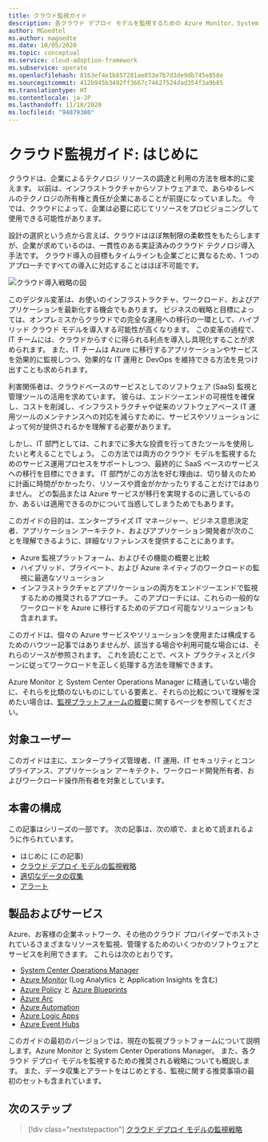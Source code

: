 ```yaml
---
title: クラウド監視ガイド
description: 各クラウド デプロイ モデルを監視するための Azure Monitor、System Center Operations Manager、および推奨される戦略について説明します。
author: MGoedtel
ms.author: magoedte
ms.date: 10/05/2020
ms.topic: conceptual
ms.service: cloud-adoption-framework
ms.subservice: operate
ms.openlocfilehash: 8163ef4e1b857281ae853e7b7d3de9db745e858e
ms.sourcegitcommit: 412b945b3492ff3667c74627524dad354f3a9b85
ms.translationtype: HT
ms.contentlocale: ja-JP
ms.lasthandoff: 11/18/2020
ms.locfileid: "94879380"
---
```

# <a name="cloud-monitoring-guide-introduction"></a>クラウド監視ガイド: はじめに

クラウドは、企業によるテクノロジ リソースの調達と利用の方法を根本的に変えます。 以前は、インフラストラクチャからソフトウェアまで、あらゆるレベルのテクノロジの所有権と責任が企業にあることが前提になっていました。 今では、クラウドによって、企業は必要に応じてリソースをプロビジョニングして使用できる可能性があります。

設計の選択という点から言えば、クラウドはほぼ無制限の柔軟性をもたらしますが、企業が求めているのは、一貫性のある実証済みのクラウド テクノロジ導入手法です。 クラウド導入の目標もタイムラインも企業ごとに異なるため、1 つのアプローチですべての導入に対応することはほぼ不可能です。

![クラウド導入戦略の図](./media/monitoring-management-guidance-cloud-and-on-premises/introduction-cloud-adoption.png)

このデジタル変革は、お使いのインフラストラクチャ、ワークロード、およびアプリケーションを最新化する機会でもあります。 ビジネスの戦略と目標によっては、オンプレミスからクラウドでの完全な運用への移行の一環として、ハイブリッド クラウド モデルを導入する可能性が高くなります。 この変革の過程で、IT チームには、クラウドからすぐに得られる利点を導入し具現化することが求められます。 また、IT チームは Azure に移行するアプリケーションやサービスを効果的に監視しつつ、効果的な IT 運用と DevOps を維持できる方法を見つけ出すことも求められます。

利害関係者は、クラウドベースのサービスとしてのソフトウェア (SaaS) 監視と管理ツールの活用を求めています。 彼らは、エンドツーエンドの可視性を確保し、コストを削減し、インフラストラクチャや従来のソフトウェアベース IT 運用ツールのメンテナンスへの対応を減らすために、サービスやソリューションによって何が提供されるかを理解する必要があります。

しかし、IT 部門としては、これまでに多大な投資を行ってきたツールを使用したいと考えることでしょう。 この方法では両方のクラウド モデルを監視するためのサービス運用プロセスをサポートしつつ、最終的に SaaS ベースのサービスへの移行を目標にできます。 IT 部門がこの方法を好む理由は、切り替えのために計画に時間がかかったり、リソースや資金がかかったりすることだけではありません。 どの製品または Azure サービスが移行を実現するのに適しているのか、あるいは適用できるのかについて当惑してしまうためでもあります。

このガイドの目的は、エンタープライズ IT マネージャー、ビジネス意思決定者、アプリケーション アーキテクト、およびアプリケーション開発者が次のことを理解できるように、詳細なリファレンスを提供することにあります。

- Azure 監視プラットフォーム、およびその機能の概要と比較
- ハイブリッド、プライベート、および Azure ネイティブのワークロードの監視に最適なソリューション
- インフラストラクチャとアプリケーションの両方をエンドツーエンドで監視するための推奨されるアプローチ。 このアプローチには、これらの一般的なワークロードを Azure に移行するためのデプロイ可能なソリューションも含まれます。

このガイドは、個々の Azure サービスやソリューションを使用または構成するためのハウツー記事ではありませんが、該当する場合や利用可能な場合には、それらのソースが参照されます。 これを読むことで、ベスト プラクティスとパターンに従ってワークロードを正しく処理する方法を理解できます。

Azure Monitor と System Center Operations Manager に精通していない場合に、それらを比類のないものにしている要素と、それらの比較について理解を深めたい場合は、[監視プラットフォームの概要](./platform-overview.md)に関するページを参照してください。

## <a name="audience"></a>対象ユーザー

このガイドは主に、エンタープライズ管理者、IT 運用、IT セキュリティとコンプライアンス、アプリケーション アーキテクト、ワークロード開発所有者、およびワークロード操作所有者を対象としています。

## <a name="how-this-guide-is-structured"></a>本書の構成

この記事はシリーズの一部です。 次の記事は、次の順で、まとめて読まれるように作られています。

- はじめに (この記事)
- [クラウド デプロイ モデルの監視戦略](./cloud-models-monitor-overview.md)
- [適切なデータの収集](./data-collection.md)
- [アラート](./alerting.md)

## <a name="products-and-services"></a>製品およびサービス

Azure、お客様の企業ネットワーク、その他のクラウド プロバイダーでホストされているさまざまなリソースを監視、管理するためのいくつかのソフトウェアとサービスを利用できます。 これらは次のとおりです。

- [System Center Operations Manager](/system-center/scom/welcome)
- [Azure Monitor](/azure/azure-monitor/overview) (Log Analytics と Application Insights を含む)
- [Azure Policy](/azure/governance/policy/overview) と [Azure Blueprints](/azure/governance/blueprints/overview)
- [Azure Arc](/azure/azure-arc/)
- [Azure Automation](/azure/automation/automation-intro)
- [Azure Logic Apps](/azure/logic-apps/logic-apps-overview)
- [Azure Event Hubs](/azure/event-hubs/event-hubs-about)

このガイドの最初のバージョンでは、現在の監視プラットフォームについて説明します。Azure Monitor と System Center Operations Manager。 また、各クラウド デプロイ モデルを監視するための推奨される戦略についても概説します。 また、データ収集とアラートをはじめとする、監視に関する推奨事項の最初のセットも含まれています。

## <a name="next-steps"></a>次のステップ

> [!div class="nextstepaction"]
> [クラウド デプロイ モデルの監視戦略](./cloud-models-monitor-overview.md)
